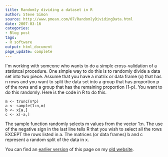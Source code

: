 ```yaml
---
title: Randomly dividing a dataset in R
author: Steve Simon
source: http://www.pmean.com/07/RandomlyDividingData.html
date: 2007-03-16
categories:
- Blog post
tags:
- R software
output: html_document
page_update: complete
---
```


I'm working with someone who wants to do a simple cross-validation of a statistcal procedure. One simple way to do this is to randomly divide a data set into two piece. Assume that you have a matrix or data frame (x) that has n rows and you want to split the data set into a group that has proportion p of the rows and a group that has the remaining proportion (1-p). You want to do this randomly. Here is the code in R to do this.

```
m <- trunc(n*p)
a <- sample(1:n,m)
b <- x[a,]
c <- x[-a,]
```

The sample function randomly selects m values from the vector 1:n. The use of the negative sign in the last line tells R that you wish to select all the rows EXCEPT the rows listed in a. The matrices (or data frames) b and c represent a random split of the data in x.

You can find an [earlier version][sim1] of this page on my [old website][sim2].

[sim1]: http://www.pmean.com/07/RandomlyDividingData.html
[sim2]: http://www.pmean.com
